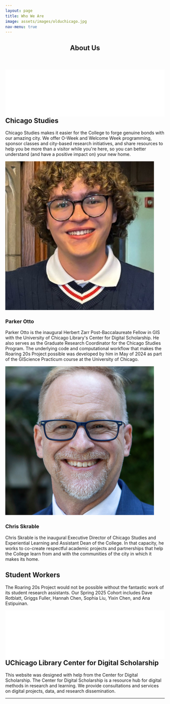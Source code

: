 ```yaml
---
layout: page
title: Who We Are
image: assets/images/olduchicago.jpg
nav-menu: true
---
```


<!-- Main -->
<div id="main" class="alt">

<!-- One -->
<section id="one">
	<div class="inner">
		<header class="major">
			<h1>About Us</h1>
		</header>

<!-- Content -->
<img src="assets/images/chistudies.jpg"
     alt="Chicago Studies Logo"
     style="float: left;" />
<h2 id="content">Chicago Studies</h2>
<p>Chicago Studies makes it easier for the College to forge genuine bonds with our amazing city. We offer O-Week and Welcome Week programming, sponsor classes and city-based research initiatives, and share resources to help you be more than a visitor while you're here, so you can better understand (and have a positive impact on) your new home.</p>
<div class="row">
	<div class="6u 12u$(small)">
		<img src="assets/images/potto.jpg"
     		alt="Parker Otto Headshot"/>
		<h3>Parker Otto</h3>
		<p>Parker Otto is the inaugural Herbert Zarr Post-Baccalaureate Fellow in GIS with the University of Chicago Library's Center for Digital Scholarship.  He also serves as the Graduate Research Coordinator for the Chicago Studies Program.  The underlying code and computational workflow that makes the Roaring 20s Project possible was developed by him in May of 2024 as part of the GIScience Practicum course at the University of Chicago.</p>
	</div>
	<div class="6u$ 12u$(small)">
		<img src="assets/images/cskrable.jpg"
			alt="Chris Skrable Headshot"/>
		<h3>Chris Skrable</h3>
		<p>Chris Skrable is the inaugural Executive Director of Chicago Studies and Experiential Learning and Assistant Dean of the College.  In that capacity, he works to co-create respectful academic projects and partnerships that help the College learn from and with the communities of the city in which it makes its home.</p>
	</div>
</div>
<h2 id="content">Student Workers</h2>
<p>The Roaring 20s Project would not be possible without the fantastic work of its student research assistants.  Our Spring 2025 Cohort includes Dave Rotblatt, Griggs Fuller, Hannah Chen, Sophia Liu, Yixin Chen, and Ana Estipuinan.</p>

<img src="assets/images/cdslogohorizontal.png"
     alt="CDS Logo"
     style="float: left;" />
<h2 id="content">UChicago Library Center for Digital Scholarship</h2>
<p>This website was designed with help from the Center for Digital Scholarship. The Center for Digital Scholarship is a resource hub for digital methods in research and learning. We provide consultations and services on digital projects, data, and research dissemination.</p>
<hr class="major" />

</div>
</section>

</div>
